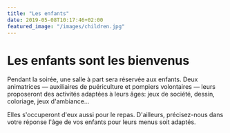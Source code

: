 ```yaml
---
title: "Les enfants"
date: 2019-05-08T10:17:46+02:00
featured_image: "/images/children.jpg"
---
```


# Les enfants sont les bienvenus

Pendant la soirée, une salle à part sera réservée aux enfants. Deux animatrices — auxiliaires de puériculture et pompiers volontaires — leurs proposeront des activités adaptées à leurs âges: jeux de société, dessin, coloriage, jeux d'ambiance...

Elles s'occuperont d'eux aussi pour le repas. D'ailleurs, précisez-nous dans votre réponse l'âge de vos enfants pour leurs menus soit adaptés.
